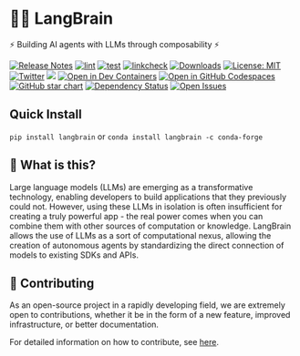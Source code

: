 # 🦜️🧠 LangBrain

⚡ Building AI agents with LLMs through composability ⚡

[![Release Notes](https://img.shields.io/github/release/hwchase17/langchain)](https://github.com/hwchase17/langchain/releases)
[![lint](https://github.com/hwchase17/langchain/actions/workflows/lint.yml/badge.svg)](https://github.com/hwchase17/langchain/actions/workflows/lint.yml)
[![test](https://github.com/hwchase17/langchain/actions/workflows/test.yml/badge.svg)](https://github.com/hwchase17/langchain/actions/workflows/test.yml)
[![linkcheck](https://github.com/hwchase17/langchain/actions/workflows/linkcheck.yml/badge.svg)](https://github.com/hwchase17/langchain/actions/workflows/linkcheck.yml)
[![Downloads](https://static.pepy.tech/badge/langchain/month)](https://pepy.tech/project/langchain)
[![License: MIT](https://img.shields.io/badge/License-MIT-yellow.svg)](https://opensource.org/licenses/MIT)
[![Twitter](https://img.shields.io/twitter/url/https/twitter.com/langchainai.svg?style=social&label=Follow%20%40LangChainAI)](https://twitter.com/langchainai)
[![](https://dcbadge.vercel.app/api/server/6adMQxSpJS?compact=true&style=flat)](https://discord.gg/6adMQxSpJS)
[![Open in Dev Containers](https://img.shields.io/static/v1?label=Dev%20Containers&message=Open&color=blue&logo=visualstudiocode)](https://vscode.dev/redirect?url=vscode://ms-vscode-remote.remote-containers/cloneInVolume?url=https://github.com/hwchase17/langchain)
[![Open in GitHub Codespaces](https://github.com/codespaces/badge.svg)](https://codespaces.new/hwchase17/langchain)
[![GitHub star chart](https://img.shields.io/github/stars/hwchase17/langchain?style=social)](https://star-history.com/#hwchase17/langchain)
[![Dependency Status](https://img.shields.io/librariesio/github/hwchase17/langchain)](https://libraries.io/github/hwchase17/langchain)
[![Open Issues](https://img.shields.io/github/issues-raw/hwchase17/langchain)](https://github.com/hwchase17/langchain/issues)

## Quick Install

`pip install langbrain`
or
`conda install langbrain -c conda-forge`

## 🤔 What is this?

Large language models (LLMs) are emerging as a transformative technology, enabling developers to build applications that they previously could not. However, using these LLMs in isolation is often insufficient for creating a truly powerful app - the real power comes when you can combine them with other sources of computation or knowledge. LangBrain allows the use of LLMs as a sort of computational nexus, allowing the creation of autonomous agents by standardizing the direct connection of models to existing SDKs and APIs.

## 💁 Contributing

As an open-source project in a rapidly developing field, we are extremely open to contributions, whether it be in the form of a new feature, improved infrastructure, or better documentation.

For detailed information on how to contribute, see [here](.github/CONTRIBUTING.md).
